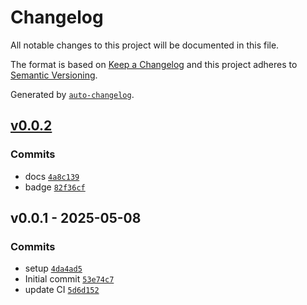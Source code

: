 # Changelog

All notable changes to this project will be documented in this file.

The format is based on [Keep a Changelog](https://keepachangelog.com/en/1.0.0/)
and this project adheres to [Semantic Versioning](https://semver.org/spec/v2.0.0.html).

Generated by [`auto-changelog`](https://github.com/CookPete/auto-changelog).

## [v0.0.2](https://github.com/substrate-system/preload/compare/v0.0.1...v0.0.2)

### Commits

- docs [`4a8c139`](https://github.com/substrate-system/preload/commit/4a8c139fc8d999d2bbfdf4aead9f823be4b8fb4b)
- badge [`82f36cf`](https://github.com/substrate-system/preload/commit/82f36cfea08fe6aa968b9f0dcdf0128524338ae9)

## v0.0.1 - 2025-05-08

### Commits

- setup [`4da4ad5`](https://github.com/substrate-system/preload/commit/4da4ad5a44817edb2bfa01970910d35a2b20403e)
- Initial commit [`53e74c7`](https://github.com/substrate-system/preload/commit/53e74c7e42cf7cc5c25fd0be56dfc7fda79b83bc)
- update CI [`5d6d152`](https://github.com/substrate-system/preload/commit/5d6d1525f761d6d4a214a5ad43c04df88b25d2f5)
